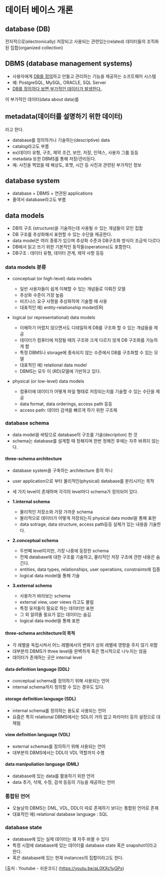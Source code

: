 # 데이터 베이스 개론

## database (DB)
전자적으로(electronically) 저장되고 사용되는 관련있는(related) 데이터들의 조직화된 집합(organized collection)

## DBMS (database management systems)
- 사용자에게 <u>DB를 정의</u>하고 만들고 관리하는 기능을 제공하는 소프트웨어 시스템
- 예: PostgreSQL, MySQL, ORACLE, SQL Server
- <u>DB를 정의하다 보면 부가적인 데이터가 발생한다.</u>

이 부가적인 데이터(data about data)를

## metadata(데이터를 설명하기 위한 데이터)
라고 한다.
- database를 정의하거나 기술하는(descriptive) data
- catalog라고도 부름
- ex)데이터 유형, 구조, 제약 조건, 보안, 저장, 인덱스, 사용자 그룹 등등
- metadata 또한 DBMS를 통해 저장/관리된다.
- 예: 사진을 찍었을 때 해상도, 포맷, 시간 등 사진과 관련된 부가적인 정보

## database system
- database + DBMS + 연관된 applications
- 줄여서 database라고도 부름

## data models
- DB의 구조 (structure)을 기술하는데 사용될 수 있는 개념들이 모인 집합
- DB 구조를 추상화해서 표현할 수 있는 수단을 제공한다.
- data model은 여러 종류가 있으며 추상화 수준과 DB구조화 방식이 조금씩 다르다
- DB에서 읽고 쓰기 위한 기본적인 동작들(operations)도 포함한다.
- DB구조 : 데이터 유형, 데이터 관계, 제약 사항 등등

### data models 분류
- conceptual (or high-level) data models
  - 일반 사용자들이 쉽게 이해할 수 있는 개념들로 이뤄진 모델
  - 추상화 수준이 가장 높음
  - 비즈니스 요구 사항을 추상화하여 기술할 때 사용
  - 대표적인 예) entity-relationship model(ER)
  
- logical (or representational) data models
  - 이해하기 어렵지 않으면서도 디테일하게 DB를 구조화 할 수 있는 개념들을 제공
  - 데이터가 컴퓨터에 저장될 때의 구조와 크게 다르지 않게 DB 구조화를 가능하게 함
  - 특정 DBMS나 storage에 종속되지 않는 수준에서 DB를 구조화할 수 있는 모델
  - 대표적인 예) relational data model
  - DBMS는 모두 이 (RD)모델에 기반하고 있다.
  
- physical (or low-level) data models
  - 컴퓨터에 데이터가 어떻게 파일 형태로 저장되는지를 기술할 수 있는 수단을 제공
  - data format, data orderings, access path 등등
  - access path: 데이터 검색을 빠르게 하기 위한 구조체
  
### database schema
- data model을 바탕으로 database의 구조를 기술(decription) 한 것
- schema는 database를 설계할 때 정해지며 한번 정해진 후에는 자주 바뀌지 않는다.

#### three-schema architecture
- database system을 구축하는 architecture 중의 하나
- user application으로 부터 물리적인(physical) database를 분리시키는 목적

- 세 가지 level이 존재하며 각각의 level마다 schema가 정의되어 있다.
- **1.internal schema**
  - 물리적인 저장소와 가장 가까운 schema
  - 물리적으로 데이터가 어떻게 저장되는지 physical data model을 통해 표현
  - data sotrage, data structure, access path등등 실체가 있는 내용을 기술한다.

- **2.conceptual schema**
  - 두번째 level이지만, 가장 나중에 등장한 schema
  - 전체 database에 대한 구조를 기술하고, 물리적인 저장 구조에 관한 내용은 숨긴다.
  - entities, data types, relationships, user operations, constraints에 집중
  - logical data model을 통해 기술

- **3.external schema**
  - 사용자가 바라보는 schema
  - external view, user views 라고도 불림
  - 특정 유저들이 필요로 하는 데이터만 표현
  - 그 외 알려줄 필요가 없는 데이터는 숨김
  - logical data model을 통해 표현

#### three-schema architecture의 목적
- 각 레벨을 독립시켜서 어느 레벨에서의 변화가 상위 레벨에 영향을 주지 않기 위함
- 대부분의 DBMS가 three level을 완벽하게 혹은 명시적으로 나누지는 않음
- 데이터가 존재하는 곳은 internal level

#### data definition language (DDL)
- conceptual schema를 정의하기 위해 사용되는 언어
- internal schema까지 정의할 수 있는 경우도 있다.

#### storage definition language (SDL)
- internal schema를 정의하는 용도로 사용되는 언어
- 요즘은 특히 relational DBMS에서는 SDL이 거의 없고 파라미터 등의 설정으로 대체됨

#### view definition language (VDL)
- external schemas를 정의하기 위해 사용되는 언어
- 대부분의 DBMS에서는 DDL이 VDL 역할까지 수행

#### data manipuliation language (DML)
- database에 있는 data를 활용하기 위한 언어
- data 추가, 삭제, 수정, 검색 등등의 기능을 제공하는 언어

### 통합된 언어
- 오늘날의 DBMS는 DML, VDL, DDL이 따로 존재하기 보다는 통합된 언어로 존재
- 대표적인 예) relational database language : SQL

### database state
- database에 있는 실제 데이터는 꽤 자주 바뀔 수 있다
- 특정 시점에 database에 있는 데이터를 database state 혹은 snapshot이라고 한다.
- 혹은 database에 있는 현재 instances의 집합이라고도 한다.

[출처 : Youtube - 쉬운코드] (https://youtu.be/aL0XXc1yGPs)